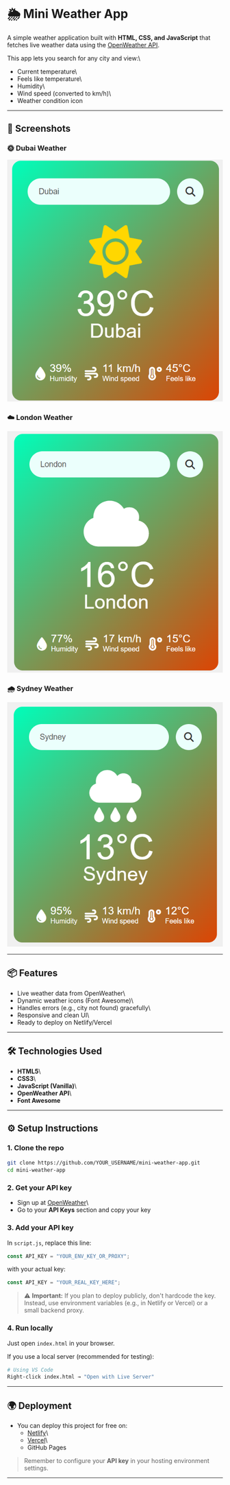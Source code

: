 # 🌦️ Mini Weather App

A simple weather application built with **HTML, CSS, and JavaScript**
that fetches live weather data using the [OpenWeather
API](https://openweathermap.org/).

This app lets you search for any city and view:\

- Current temperature\
- Feels like temperature\
- Humidity\
- Wind speed (converted to km/h)\
- Weather condition icon

---

## 📸 Screenshots

### 🌞 Dubai Weather

![Dubai Weather](screenshots/Screenshot-2025-08-21-103607.png.png)

### ☁️ London Weather

![London Weather](screenshots/Screenshot-2025-08-21-103643.png.png)

### 🌧 Sydney Weather

![Sydney Weather](screenshots/Screenshot-2025-08-21-103825.png.png)

---

## 📦 Features

- Live weather data from OpenWeather\
- Dynamic weather icons (Font Awesome)\
- Handles errors (e.g., city not found) gracefully\
- Responsive and clean UI\
- Ready to deploy on Netlify/Vercel

---

## 🛠️ Technologies Used

- **HTML5**\
- **CSS3**\
- **JavaScript (Vanilla)**\
- **OpenWeather API**\
- **Font Awesome**

---

## ⚙️ Setup Instructions

### 1. Clone the repo

```bash
git clone https://github.com/YOUR_USERNAME/mini-weather-app.git
cd mini-weather-app
```

### 2. Get your API key

- Sign up at
  [OpenWeather](https://home.openweathermap.org/users/sign_up)\
- Go to your **API Keys** section and copy your key

### 3. Add your API key

In `script.js`, replace this line:

```js
const API_KEY = "YOUR_ENV_KEY_OR_PROXY";
```

with your actual key:

```js
const API_KEY = "YOUR_REAL_KEY_HERE";
```

> ⚠️ **Important:** If you plan to deploy publicly, don't hardcode the
> key. Instead, use environment variables (e.g., in Netlify or Vercel)
> or a small backend proxy.

### 4. Run locally

Just open `index.html` in your browser.

If you use a local server (recommended for testing):

```bash
# Using VS Code
Right-click index.html → "Open with Live Server"
```

---

## 🌍 Deployment

- You can deploy this project for free on:
  - [Netlify](https://www.netlify.com/)\
  - [Vercel](https://vercel.com/)\
  - GitHub Pages

> Remember to configure your **API key** in your hosting environment
> settings.

---
